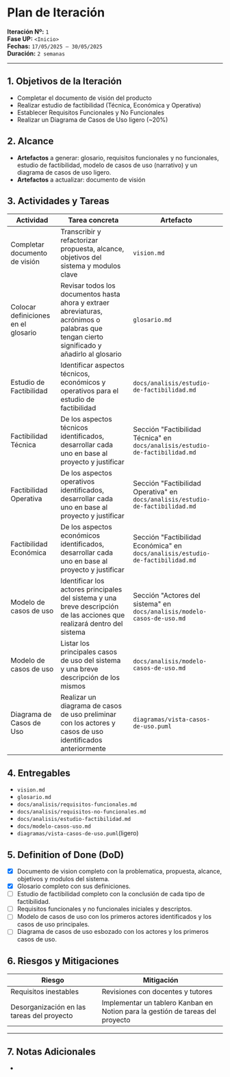 # Plan de Iteración

**Iteración Nº:** `1`  
**Fase UP:** `<Inicio>`  
**Fechas:** `17/05/2025 – 30/05/2025`  
**Duración:** `2 semanas`

---

## 1. Objetivos de la Iteración
- Completar el documento de visión del producto
- Realizar estudio de factibilidad (Técnica, Económica y Operativa)
- Establecer Requisitos Funcionales y No Funcionales
- Realizar un Diagrama de Casos de Uso ligero (~20%)

## 2. Alcance
* **Artefactos** a generar: glosario, requisitos funcionales y no funcionales, estudio de factibilidad, modelo de casos de uso (narrativo) y un diagrama de casos de uso ligero.
* **Artefactos** a actualizar: documento de visión

## 3. Actividades y Tareas 
| Actividad                           | Tarea concreta                                                                                                                             | Artefacto                                                                      |
| ----------------------------------- | ------------------------------------------------------------------------------------------------------------------------------------------ | ------------------------------------------------------------------------------ |
| Completar documento de visión       | Transcribir y refactorizar propuesta, alcance, objetivos del sistema y modulos clave                                                       | `vision.md`                                                                    |
| Colocar definiciones en el glosario | Revisar todos los documentos hasta ahora y extraer abreviaturas, acrónimos o palabras que tengan cierto significado y añadirlo al glosario | `glosario.md`                                                                  |
| Estudio de Factibilidad             | Identificar aspectos técnicos, económicos y operativos para el estudio de factibilidad                                                     | `docs/analisis/estudio-de-factibilidad.md`                                     |
| Factibilidad Técnica                | De los aspectos técnicos identificados, desarrollar cada uno en base al proyecto y justificar                                              | Sección "Factibilidad Técnica" en `docs/analisis/estudio-de-factibilidad.md`   |
| Factibilidad Operativa              | De los aspectos operativos identificados, desarrollar cada uno en base al proyecto y justificar                                            | Sección "Factibilidad Operativa" en `docs/analisis/estudio-de-factibilidad.md` |
| Factibilidad Económica              | De los aspectos económicos identificados, desarrollar cada uno en base al proyecto y justificar                                            | Sección "Factibilidad Económica" en `docs/analisis/estudio-de-factibilidad.md` |
| Modelo de casos de uso              | Identificar los actores principales del sistema y una breve descripción de las acciones que realizará dentro del sistema                   | Sección "Actores del sistema" en `docs/analisis/modelo-casos-de-uso.md`        |
| Modelo de casos de uso              | Listar los principales casos de uso del sistema y una breve descripción de los mismos                                                      | `docs/analisis/modelo-casos-de-uso.md`                                         |
| Diagrama de Casos de Uso            | Realizar un diagrama de casos de uso preliminar con los actores y casos de uso identificados anteriormente                                 | `diagramas/vista-casos-de-uso.puml`                                            |

## 4. Entregables
- `vision.md`
- `glosario.md`
- `docs/analisis/requisitos-funcionales.md`
- `docs/analisis/requisitos-no-funcionales.md`
- `docs/analisis/estudio-factibilidad.md`
- `docs/modelo-casos-uso.md`
- `diagramas/vista-casos-de-uso.puml`(ligero)

## 5. Definition of Done (DoD)
- [X] Documento de vision completo con la problematica, propuesta, alcance, objetivos y modulos del sistema.
- [X] Glosario completo con sus definiciones.
- [ ] Estudio de factibilidad completo con la conclusión de cada tipo de factibilidad.
- [ ] Requisitos funcionales y no funcionales iniciales y descriptos.
- [ ] Modelo de casos de uso con los primeros actores identificados y los casos de uso principales.
- [ ] Diagrama de casos de uso esbozado con los actores y los primeros casos de uso.

## 6. Riesgos y Mitigaciones

| Riesgo                                     | Mitigación                                                                     |
| ------------------------------------------ | ------------------------------------------------------------------------------ |
| Requisitos inestables                      | Revisiones con docentes y tutores                                              |
| Desorganización en las tareas del proyecto | Implementar un tablero Kanban en Notion para la gestión de tareas del proyecto |

---

## 7. Notas Adicionales
- 